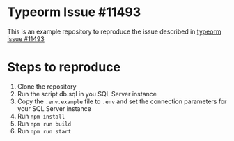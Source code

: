 # Typeorm Issue #11493

This is an example repository to reproduce the issue described in [typeorm issue #11493](https://github.com/typeorm/typeorm/issues/11493#issuecomment-2932955502)

# Steps to reproduce

1. Clone the repository
2. Run the script db.sql in you SQL Server instance
3. Copy the `.env.example` file to `.env` and set the connection parameters for your SQL Server instance
4. Run `npm install`
5. Run `npm run build`
6. Run `npm run start`